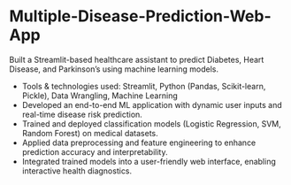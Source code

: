 # Multiple-Disease-Prediction-Web-App
 Built a Streamlit-based healthcare assistant to predict Diabetes, Heart Disease, and Parkinson’s using machine learning models.

 - Tools & technologies used: Streamlit, Python (Pandas, Scikit-learn, Pickle), Data Wrangling, Machine Learning
 - Developed an end-to-end ML application with dynamic user inputs and real-time disease risk prediction.
 - Trained and deployed classification models (Logistic Regression, SVM, Random Forest) on medical datasets.
 - Applied data preprocessing and feature engineering to enhance prediction accuracy and interpretability.
 - Integrated trained models into a user-friendly web interface, enabling interactive health diagnostics.
